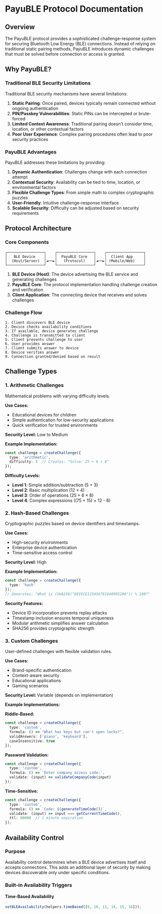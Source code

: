 # PayuBLE Protocol Documentation

## Overview

The PayuBLE protocol provides a sophisticated challenge-response system for securing Bluetooth Low Energy (BLE) connections. Instead of relying on traditional static pairing methods, PayuBLE introduces dynamic challenges that must be solved before connection or access is granted.

## Why PayuBLE?

### Traditional BLE Security Limitations

Traditional BLE security mechanisms have several limitations:

1. **Static Pairing**: Once paired, devices typically remain connected without ongoing authentication
2. **PIN/Passkey Vulnerabilities**: Static PINs can be intercepted or brute-forced
3. **Limited Context Awareness**: Traditional pairing doesn't consider time, location, or other contextual factors
4. **Poor User Experience**: Complex pairing procedures often lead to poor security practices

### PayuBLE Advantages

PayuBLE addresses these limitations by providing:

1. **Dynamic Authentication**: Challenges change with each connection attempt
2. **Contextual Security**: Availability can be tied to time, location, or environmental factors
3. **Flexible Challenge Types**: From simple math to complex cryptographic puzzles
4. **User-Friendly**: Intuitive challenge-response interface
5. **Scalable Security**: Difficulty can be adjusted based on security requirements

## Protocol Architecture

### Core Components

```
┌─────────────────┐    ┌─────────────────┐    ┌─────────────────┐
│   BLE Device    │    │  PayuBLE Core   │    │  Client App     │
│  (Host/Server)  │◄──►│   (Protocol)    │◄──►│ (Mobile/Web)    │
└─────────────────┘    └─────────────────┘    └─────────────────┘
```

1. **BLE Device (Host)**: The device advertising the BLE service and generating challenges
2. **PayuBLE Core**: The protocol implementation handling challenge creation and verification
3. **Client Application**: The connecting device that receives and solves challenges

### Challenge Flow

```
1. Client discovers BLE device
2. Device checks availability conditions
3. If available, device generates challenge
4. Challenge is transmitted to client
5. Client presents challenge to user
6. User provides answer
7. Client submits answer to device
8. Device verifies answer
9. Connection granted/denied based on result
```

## Challenge Types

### 1. Arithmetic Challenges

Mathematical problems with varying difficulty levels.

**Use Cases:**
- Educational devices for children
- Simple authentication for low-security applications
- Quick verification for trusted environments

**Security Level:** Low to Medium

**Example Implementation:**
```typescript
const challenge = createChallenge({
  type: 'arithmetic',
  difficulty: 3  // Creates: "Solve: 25 + 6 × 8"
});
```

**Difficulty Levels:**
- **Level 1**: Simple addition/subtraction (5 + 3)
- **Level 2**: Basic multiplication (12 × 4)
- **Level 3**: Order of operations (25 + 6 × 8)
- **Level 4**: Complex expressions ((75 + 15) × 12 - 8)

### 2. Hash-Based Challenges

Cryptographic puzzles based on device identifiers and timestamps.

**Use Cases:**
- High-security environments
- Enterprise device authentication
- Time-sensitive access control

**Security Level:** High

**Example Implementation:**
```typescript
const challenge = createChallenge({
  type: 'hash'
});
// Generates: "What is (SHA256("DEVICE123456781640995200")) % 100?"
```

**Security Features:**
- Device ID incorporation prevents replay attacks
- Timestamp inclusion ensures temporal uniqueness
- Modular arithmetic simplifies answer calculation
- SHA256 provides cryptographic strength

### 3. Custom Challenges

User-defined challenges with flexible validation rules.

**Use Cases:**
- Brand-specific authentication
- Context-aware security
- Educational applications
- Gaming scenarios

**Security Level:** Variable (depends on implementation)

**Example Implementations:**

**Riddle-Based:**
```typescript
const challenge = createChallenge({
  type: 'custom',
  formula: () => "What has keys but can't open locks?",
  validAnswers: ['piano', 'keyboard'],
  caseInsensitive: true
});
```

**Password Validation:**
```typescript
const challenge = createChallenge({
  type: 'custom',
  formula: () => 'Enter company access code:',
  validate: (input) => validateCompanyCode(input)
});
```

**Time-Sensitive:**
```typescript
const challenge = createChallenge({
  type: 'custom',
  formula: () => `Code: ${generateTimeCode()}`,
  validate: (input) => input === getCurrentTimeCode(),
  ttl: 60000  // 1 minute expiration
});
```

## Availability Control

### Purpose

Availability control determines when a BLE device advertises itself and accepts connections. This adds an additional layer of security by making devices discoverable only under specific conditions.

### Built-in Availability Triggers

#### Time-Based Availability
```typescript
setBLEAvailability(helpers.timeBased([9, 10, 11, 14, 15, 16]));